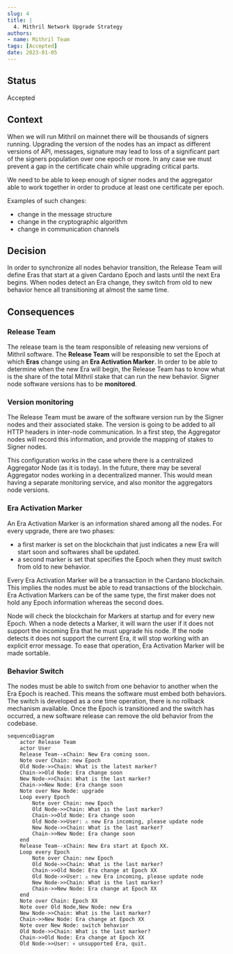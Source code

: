 ```yaml
---
slug: 4
title: |
  4. Mithril Network Upgrade Strategy
authors:
- name: Mithril Team
tags: [Accepted]
date: 2023-01-05
---
```


## Status

Accepted

## Context

When we will run Mithril on mainnet there will be thousands of signers running. Upgrading the version of the nodes has an impact as different versions of API, messages, signature may lead to loss of a significant part of the signers population over one epoch or more. In any case we must prevent a gap in the certificate chain while upgrading critical parts.

We need to be able to keep enough of signer nodes and the aggregator able to work together in order to produce at least one certificate per epoch.

Examples of such changes:

 * change in the message structure
 * change in the cryptographic algorithm
 * change in communication channels

## Decision

In order to synchronize all nodes behavior transition, the Release Team will define Eras that start at a given Cardano Epoch and lasts until the next Era begins. When nodes detect an Era change, they switch from old to new behavior hence all transitioning at almost the same time.

## Consequences

### Release Team

The release team is the team responsible of releasing new versions of Mithril software. The **Release Team** will be responsible to set the Epoch at which **Eras** change using an **Era Activation Marker**. In order to be able to determine when the new Era will begin, the Release Team has to know what is the share of the total Mithril stake that can run the new behavior. Signer node software versions has to be **monitored**.

### Version monitoring

The Release Team must be aware of the software version run by the Signer nodes and their associated stake. The version is going to be added to all HTTP headers in inter-node communication. In a first step, the Aggregator nodes will record this information, and provide the mapping of stakes to Signer nodes.

This configuration works in the case where there is a centralized Aggregator Node (as it is today). In the future, there may be several Aggregator nodes working in a decentralized manner. This would mean having a separate monitoring service, and also monitor the aggregators node versions.

### Era Activation Marker

An Era Activation Marker is an information shared among all the nodes. For every upgrade, there are two phases:
 * a first marker is set on the blockchain that just indicates a new Era will start soon and softwares shall be updated.
 * a second marker is set that specifies the Epoch when they must switch from old to new behavior.

Every Era Activation Marker will be a transaction in the Cardano blockchain. This implies the nodes must be able to read transactions of the blockchain. Era Activation Markers can be of the same type, the first maker does not hold any Epoch information whereas the second does.

Node will check the blockchain for Markers at startup and for every new Epoch. When a node detects a Marker, it will warn the user if it does not support the incoming Era that he must upgrade his node. If the node detects it does not support the current Era, it will stop working with an explicit error message. To ease that operation, Era Activation Marker will be made sortable.

### Behavior Switch

The nodes must be able to switch from one behavior to another when the Era Epoch is reached. This means the software must embed both behaviors. The switch is developed as a one time operation, there is no rollback mechanism available. Once the Epoch is transitioned and the switch has occurred, a new software release can remove the old behavior from the codebase.

```mermaid
sequenceDiagram
    actor Release Team
    actor User
    Release Team--xChain: New Era coming soon.
    Note over Chain: new Epoch
    Old Node->>Chain: What is the latest marker?
    Chain->>Old Node: Era change soon
    New Node->>Chain: What is the last marker?
    Chain->>New Node: Era change soon
    Note over New Node: upgrade
    Loop every Epoch
        Note over Chain: new Epoch
        Old Node->>Chain: What is the last marker?
        Chain->>Old Node: Era change soon
        Old Node->>User: ⚠️ new Era incoming, please update node
        New Node->>Chain: What is the last marker?
        Chain->>New Node: Era change soon
    end
    Release Team--xChain: New Era start at Epoch XX.
    Loop every Epoch
        Note over Chain: new Epoch
        Old Node->>Chain: What is the last marker?
        Chain->>Old Node: Era change at Epoch XX
        Old Node->>User: ⚠️ new Era incoming, please update node
        New Node->>Chain: What is the last marker?
        Chain->>New Node: Era change at Epoch XX
    end
    Note over Chain: Epoch XX
    Note over Old Node,New Node: new Era
    New Node->>Chain: What is the last marker?
    Chain->>New Node: Era change at Epoch XX
    Note over New Node: switch behavior
    Old Node->>Chain: What is the last marker?
    Chain->>Old Node: Era change at Epoch XX
    Old Node->>User: 💀 unsupported Era, quit.
```
